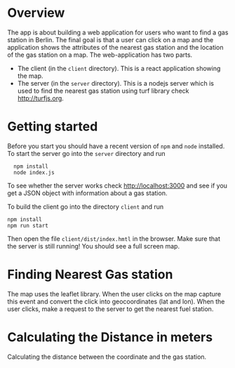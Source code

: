 # Overview
The app is about building a web application for users who want to find a gas
station in Berlin. The final goal is that a user can click on a map and the
application shows the attributes of the nearest gas station and the location of the
gas station on a map. The web-application has two parts.
 - The client (in the `client` directory). This is a react application showing the map.
 - The server (in the `server` directory). This is a nodejs server which is used to find the
   nearest gas station using turf library check <http://turfjs.org>. 

# Getting started
Before you start you should have a recent version of `npm` and `node`
installed.
To start the server go into the `server` directory and run
```
  npm install
  node index.js
```
To see whether the server works check <http://localhost:3000> and see if you get a JSON object
with information about a gas station.

To build the client go into the directory `client` and run
```
npm install
npm run start
```
Then open the file `client/dist/index.hmtl` in the browser. Make sure that the
server is still running! You should see a full screen map.

# Finding Nearest Gas station 
The map uses the leaflet library. 
When the user clicks on the map capture this event and convert the click into
geocoordinates (lat and lon). When the user clicks, make a request to the
server to get the nearest fuel station.

# Calculating the Distance in meters 
Calculating the distance between the coordinate and the gas station.  


